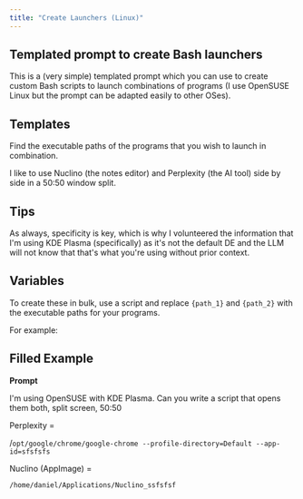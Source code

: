 ```yaml
---
title: "Create Launchers (Linux)"
---
```


## Templated prompt to create Bash launchers

This is a (very simple) templated prompt which you can use to create custom Bash scripts to launch combinations of programs (I use OpenSUSE Linux but the prompt can be adapted easily to other OSes).

## Templates

Find the executable paths of the programs that you wish to launch in combination. 

I like to use Nuclino (the notes editor) and Perplexity (the AI tool) side by side in a 50:50 window split.

## Tips

As always, specificity is key, which is why I volunteered the information that I'm using KDE Plasma (specifically) as it's not the default DE and the LLM will not know that that's what you're using without prior context.

## Variables

To create these in bulk, use a script and replace `{path_1}` and `{path_2}` with the executable paths for your programs.

For example:

## Filled Example

**Prompt**

I'm using OpenSUSE with KDE Plasma. Can you write a script that opens them both, split screen, 50:50

Perplexity = 

/`opt/google/chrome/google-chrome --profile-directory=Default --app-id=sfsfsfs`

Nuclino (AppImage) =

`/home/daniel/Applications/Nuclino_ssfsfsf`